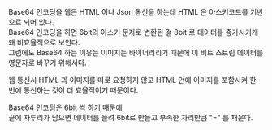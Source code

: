 
Base64 인코딩을
웹은 HTML 이나 Json 통신을 하는데 HTML 은 아스키코드를 기반으로 되어 있다.  \
Base64 인코딩을 하면 6bit의 아스키 문자로 변환된 걸 8bit 로 데이터를 증가시키게 돼 비효율적으로 보인다.  \
그럼에도 Base64 하는 이유는 이미지는 바이너리리기 때문에 이 비트 스트림 데이터를 영문자로 바꾸기 위해서다.

웹 통신시 HTML 과 이미지를 따로 요청하지 않고 HTML 안에 이미지를 포함시켜 한 번에 
통신하는 것이 더 효율적이기 때문이다.


Base64 인코딩은 6bit 씩 하기 때문에  \
끝에 자투리가 남으면 데이터를 늘려 6bit로 만들고 부족한 자리만큼 "=" 를 채운다.
